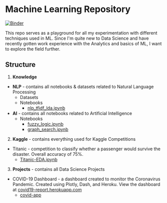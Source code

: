 # Machine Learning Repository
[![Binder](https://mybinder.org/badge_logo.svg)](https://mybinder.org/v2/gh/CoderHahs/ml-training/master)

This repo serves as a playground for all my experimentation with different techniques used in ML. Since I'm quite new to Data Science and have recently gotten work experience with the Analytics and basics of ML, I want to explore the field further.

## Structure

1. **Knowledge**
  - **NLP** - contains all notebooks & datasets related to Natural Language Processing
    - Datasets
    - Notebooks
      - [nlp_tfidf_lda.ipynb](Knowledge/NLP/Notebooks/nlp_tfidf_lda.ipynb)
  - **AI** - contains all notebooks related to Artificial Intelligence
    - Notebooks
      - [fuzzy_logic.ipynb](Knowledge/AI/Fuzzy%20Logic/fuzzy_logic.ipynb)
      - [graph_search.ipynb](Knowledge/AI/Graph%20Search/graph_search.ipynb)
2.  **Kaggle** - contains everything used for Kaggle Competitions
  - Titanic - competition to classify whether a passenger would survive the disaster. Overall accuracy of 75%.
      - [Titanic-EDA.ipynb](Kaggle/Titanic/Notebooks/Titanic-EDA.ipynb)
3. **Projects** - contains all Data Science Projects
  - COVID-19 Dashboard - a dashboard created to monitor the Coronavirus Pandemic. Created using Plotly, Dash, and Heroku. View the dashboard at [covid19-report.herokuapp.com](https://covid19-report.herokuapp.com)
    - [covid-app](Projects/covid-app-nogit)
